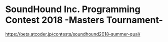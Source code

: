 # SoundHound Inc. Programming Contest 2018 -Masters Tournament-
<https://beta.atcoder.jp/contests/soundhound2018-summer-qual/>
